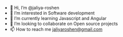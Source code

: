 - 👋 Hi, I’m @jaliya-roshen
- 👀 I’m interested in Software development
- 🌱 I’m currently learning Javascript and Angular
- 💞️ I’m looking to collaborate on Open source projects
- 📫 How to reach me jaliyaroshen@gmail.com

<!---
jaliya-roshen/jaliya-roshen is a ✨ special ✨ repository because its `README.md` (this file) appears on your GitHub profile.
You can click the Preview link to take a look at your changes.
--->
